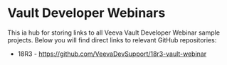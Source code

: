 # Vault Developer Webinars

This ia hub for storing links to all Veeva Vault Developer Webinar sample projects. Below you will find direct links to relevant GitHub repositories:

* 18R3 - https://github.com/VeevaDevSupport/18r3-vault-webinar 
